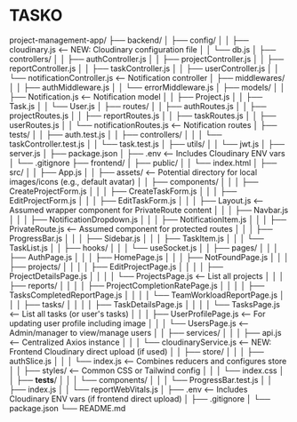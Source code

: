 # TASKO

project-management-app/
├── backend/
│ ├── config/
│ │ ├── cloudinary.js <-- NEW: Cloudinary configuration file
│ │ └── db.js
│ ├── controllers/
│ │ ├── authController.js
│ │ ├── projectController.js
│ │ ├── reportController.js
│ │ ├── taskController.js
│ │ ├── userController.js
│ │ └── notificationController.js <-- Notification controller
│ ├── middlewares/
│ │ ├── authMiddleware.js
│ │ └── errorMiddleware.js
│ ├── models/
│ │ ├── Notification.js <-- Notification model
│ │ ├── Project.js
│ │ ├── Task.js
│ │ └── User.js
│ ├── routes/
│ │ ├── authRoutes.js
│ │ ├── projectRoutes.js
│ │ ├── reportRoutes.js
│ │ ├── taskRoutes.js
│ │ ├── userRoutes.js
│ │ └── notificationRoutes.js <-- Notification routes
│ ├── tests/
│ │ ├── auth.test.js
│ │ ├── controllers/
│ │ │ └── taskController.test.js
│ │ └── task.test.js
│ ├── utils/
│ │ └── jwt.js
│ ├── server.js
│ ├── package.json
│ ├── .env <-- Includes Cloudinary ENV vars
│ └── .gitignore
├── frontend/
│ ├── public/
│ │ └── index.html
│ ├── src/
│ │ ├── App.js
│ │ ├── assets/ <-- Potential directory for local images/icons (e.g., default avatar)
│ │ ├── components/
│ │ │ ├── CreateProjectForm.js
│ │ │ ├── CreateTaskForm.js
│ │ │ ├── EditProjectForm.js
│ │ │ ├── EditTaskForm.js
│ │ │ ├── Layout.js <-- Assumed wrapper component for PrivateRoute content
│ │ │ ├── Navbar.js
│ │ │ ├── NotificationDropdown.js
│ │ │ ├── NotificationItem.js
│ │ │ ├── PrivateRoute.js <-- Assumed component for protected routes
│ │ │ ├── ProgressBar.js
│ │ │ ├── Sidebar.js
│ │ │ ├── TaskItem.js
│ │ │ └── TaskList.js
│ │ ├── hooks/
│ │ │ └── useSocket.js
│ │ ├── pages/
│ │ │ ├── AuthPage.js
│ │ │ ├── HomePage.js
│ │ │ ├── NotFoundPage.js
│ │ │ ├── projects/
│ │ │ │ ├── EditProjectPage.js
│ │ │ │ ├── ProjectDetailsPage.js
│ │ │ │ └── ProjectsPage.js <-- List all projects
│ │ │ ├── reports/
│ │ │ │ ├── ProjectCompletionRatePage.js
│ │ │ │ ├── TasksCompletedReportPage.js
│ │ │ │ └── TeamWorkloadReportPage.js
│ │ │ ├── tasks/
│ │ │ │ ├── TaskDetailsPage.js
│ │ │ │ └── TasksPage.js <-- List all tasks (or user's tasks)
│ │ │ ├── UserProfilePage.js <-- For updating user profile including image
│ │ │ └── UsersPage.js <-- Admin/manager to view/manage users
│ │ ├── services/
│ │ │ ├── api.js <-- Centralized Axios instance
│ │ │ └── cloudinaryService.js <-- NEW: Frontend Cloudinary direct upload (if used)
│ │ ├── store/
│ │ │ ├── authSlice.js
│ │ │ └── index.js <-- Combines reducers and configures store
│ │ ├── styles/ <-- Common CSS or Tailwind config
│ │ │ └── index.css
│ │ ├── **tests**/
│ │ │ └── components/
│ │ │ └── ProgressBar.test.js
│ │ ├── index.js
│ │ └── reportWebVitals.js
│ ├── .env <-- Includes Cloudinary ENV vars (if frontend direct upload)
│ ├── .gitignore
│ └── package.json
└── README.md
